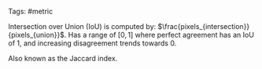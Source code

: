 Tags: #metric 

Intersection over Union (IoU) is computed by: $\frac{pixels_{intersection}}{pixels_{union}}$.  Has a range of $[0, 1]$ where perfect agreement has an IoU of 1, and increasing disagreement trends towards 0.

Also known as the Jaccard index.